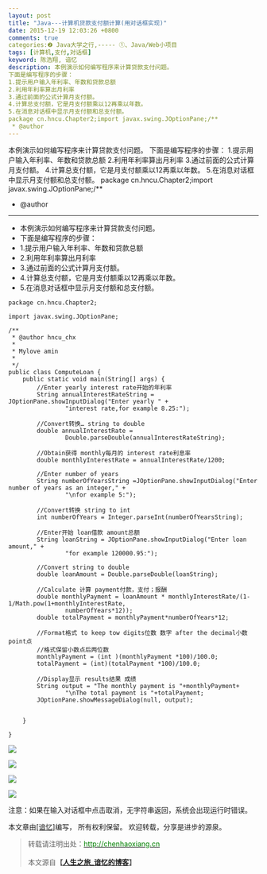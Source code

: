 ```yaml
---
layout: post
title: "Java---计算机贷款支付额计算(用对话框实现)"
date: 2015-12-19 12:03:26 +0800
comments: true
categories:❷ Java大学之行,----- ①、Java/Web小项目
tags: [计算机,支付,对话框]
keyword: 陈浩翔, 谙忆
description: 本例演示如何编写程序来计算贷款支付问题。
下面是编写程序的步骤：
1.提示用户输入年利率、年数和贷款总额
2.利用年利率算出月利率
3.通过前面的公式计算月支付额。
4.计算总支付额，它是月支付额乘以12再乘以年数。
5.在消息对话框中显示月支付额和总支付额。
package cn.hncu.Chapter2;import javax.swing.JOptionPane;/**
 * @author 
---
```



本例演示如何编写程序来计算贷款支付问题。
下面是编写程序的步骤：
1.提示用户输入年利率、年数和贷款总额
2.利用年利率算出月利率
3.通过前面的公式计算月支付额。
4.计算总支付额，它是月支付额乘以12再乘以年数。
5.在消息对话框中显示月支付额和总支付额。
package cn.hncu.Chapter2;import javax.swing.JOptionPane;/**
 * @author
<!-- more -->
----------

 * 本例演示如何编写程序来计算贷款支付问题。
 * 下面是编写程序的步骤：
 * 1.提示用户输入年利率、年数和贷款总额
 * 2.利用年利率算出月利率
 * 3.通过前面的公式计算月支付额。
 * 4.计算总支付额，它是月支付额乘以12再乘以年数。
 * 5.在消息对话框中显示月支付额和总支付额。
```
package cn.hncu.Chapter2;

import javax.swing.JOptionPane;

/**
 * @author hncu_chx
 *
 * Mylove amin
 * 
 */
public class ComputeLoan {
	public static void main(String[] args) {
		//Enter yearly interest rate开始的年利率
		String annualInterestRateString = JOptionPane.showInputDialog("Enter yearly " +
				"interest rate,for example 8.25:");
		
		//Convert转换… string to double
		double annualInterestRate = 
				Double.parseDouble(annualInterestRateString);
		
		//Obtain获得 monthly每月的 interest rate利息率
		double monthlyInterestRate = annualInterestRate/1200;
		
		//Enter number of years 
		String numberOfYearsString =JOptionPane.showInputDialog("Enter number of years as an integer," +
				"\nfor example 5:");
		
		//Convert转换 string to int 
		int numberOfYears = Integer.parseInt(numberOfYearsString);
		
		//Enter开始 loan借款 amount总额
		String loanString = JOptionPane.showInputDialog("Enter loan amount," +
				"for example 120000.95:");
		
		//Convert string to double
		double loanAmount = Double.parseDouble(loanString);
		
		//Calculate 计算 payment付款，支付；报酬
		double monthlyPayment = loanAmount * monthlyInterestRate/(1-1/Math.pow(1+monthlyInterestRate, 
				numberOfYears*12));
		double totalPayment = monthlyPayment*numberOfYears*12;
		
		//Format格式 to keep tow digits位数 数字 after the decimal小数 point点
		//格式保留小数点后两位数
		monthlyPayment = (int )(monthlyPayment *100)/100.0;
		totalPayment = (int)(totalPayment *100)/100.0;
		
		//Display显示 results结果 成绩 
		String output = "The monthly payment is "+monthlyPayment+
				"\nThe total payment is "+totalPayment;
		JOptionPane.showMessageDialog(null, output);
		
		
	}

}
```
![](http://img.blog.csdn.net/20151219000034994)

![](http://img.blog.csdn.net/20151219000043538)

![](http://img.blog.csdn.net/20151219000053498)

![](http://img.blog.csdn.net/20151219000100589)

注意：如果在输入对话框中点击取消，无字符串返回，系统会出现运行时错误。

本文章由<a href="http://chenhaoxiang.cn/">[谙忆]</a>编写， 所有权利保留。 
欢迎转载，分享是进步的源泉。
<blockquote cite='陈浩翔'>
<p background-color='#D3D3D3'>转载请注明出处：<a href='http://chenhaoxiang.cn'><font color="green">http://chenhaoxiang.cn</font></a><br><br>
本文源自<strong>【<a href='http://chenhaoxiang.cn' target='_blank'>人生之旅_谙忆的博客</a>】</strong></p>
</blockquote>

